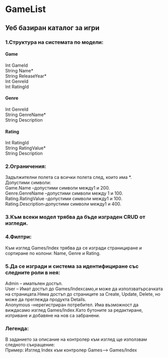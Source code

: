 # GameList
<h2>Уеб базиран каталог за игри</h2>
<h3>1.Структура на системата по модели:</h3>
<h4>Game</h4>
Int GameId<br>
String Name*<br>
String ReleaseYear*<br>
Int GenreId<br>
Int RatingId<br>
<h4>Genre</h4>
Int GenreId<br>
String GenreName*<br>
String Description
<h4>Rating</h4>
Int RatingId<br>
String RatingValue*<br>
String Description
<h3>2.Ограничения:</h3>
Задължителни полета са всички полета след, които има *.<br>
Допустими символи:<br>
Game.Name –допустими символи между1 и 200.<br>
Genre.GenreName –допустими символи между 1 и 100.<br>
Rating.RatingValue –допустими символи между1 и 100.<br>
Rating.Description–допустими символи между1 и 400.
<h3>3.Към всеки модел трябва да бъде изграден CRUD от изгледи.</h3>
<h3>4.Филтри:</h3>
Към изглед Games/Index трябва да се изгради странициране и сортиране по колони: Name, Genre и Rating.<br>
<h3>5.Да се изгради и система за идентифициране със следните роли в нея:</h3>
Admin – имапълен достъп.<br>
User – Имат достъп до Games/Indexсамо,и може да използватърсачката на страницата.Няма достъп до страниците за Create, Update, Delete, но може да преглежда продукта Details.<br>
Anonymous –нерегистриран потребител. Има възможност да виждасамо изглед Games/Index.Като бутоните за редактиране, изтриване и добавяне на нов са забранени.
<h3>Легенда:</h3>
В заданието за описание на контролер към изглед ще използвам следното съкращение:<br>
Пример: Изглед Index към контролер Games–> Games/Index

